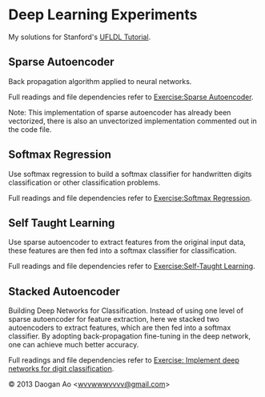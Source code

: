 # Deep Learning Experiments

My solutions for Stanford's [UFLDL Tutorial](http://ufldl.stanford.edu/wiki/index.php/UFLDL_Tutorial).

## Sparse Autoencoder

Back propagation algorithm applied to neural networks.

Full readings and file dependencies refer to [Exercise:Sparse Autoencoder](http://ufldl.stanford.edu/wiki/index.php/Exercise:Sparse_Autoencoder).

Note: This implementation of sparse autoencoder has already been vectorized, there is also an unvectorized implementation commented out in the code file.

## Softmax Regression

Use softmax regression to build a softmax classifier for handwritten digits classification or other classification problems.

Full readings and file dependencies refer to [Exercise:Softmax Regression](http://ufldl.stanford.edu/wiki/index.php/Exercise:Softmax_Regression).

## Self Taught Learning

Use sparse autoencoder to extract features from the original input data, these features are then fed into a softmax classifier for classification.

Full readings and file dependencies refer to [Exercise:Self-Taught Learning](http://ufldl.stanford.edu/wiki/index.php/Exercise:Self-Taught_Learning).

## Stacked Autoencoder

Building Deep Networks for Classification. Instead of using one level of sparse autoencoder for feature extraction, here we stacked two autoencoders to extract features, which are then fed into a softmax classifier. 
By adopting back-propagation fine-tuning in the deep network, one can achieve much better accuracy.

Full readings and file dependencies refer to [Exercise: Implement deep networks for digit classification](http://ufldl.stanford.edu/wiki/index.php/Exercise:_Implement_deep_networks_for_digit_classification).


&copy; 2013 Daogan Ao &lt;wvvwwwvvvv@gmail.com&gt;
